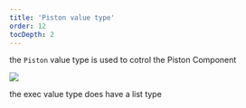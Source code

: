 ```yaml
---
title: 'Piston value type'
order: 12
tocDepth: 2
---
```


the ``` Piston ``` value type is used to cotrol the Piston Component

![](https://github.com/Alexa-RR/RecRoomCV2-Docs/blob/master/content/Images/Bool.gif?raw=true)

<info> the exec value type does have a list type </info>
